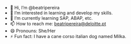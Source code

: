 - 👋 Hi, I’m @beatripereira
- 👀 I’m interested in learning and develop my skills.
- 🌱 I’m currently learning SAP, ABAP, etc.
- 📫 How to reach me: beatripereira@deloitte.pt
- 😄 Pronouns: She/Her
- ⚡ Fun fact: I have a cane corso italian dog named Milka.

<!---
beatripereira/beatripereira is a ✨ special ✨ repository because its `README.md` (this file) appears on your GitHub profile.
You can click the Preview link to take a look at your changes.
--->

